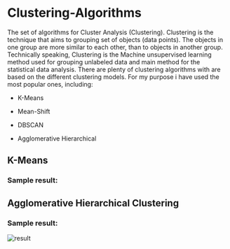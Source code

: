 # Clustering-Algorithms

The set of algorithms for Cluster Analysis (Clustering). Clustering is the technique that aims to grouping set of objects (data points). The objects in one group are more similar to each other, than to objects in another group. Technically speaking, Clustering is the Machine unsupervised learning method used for grouping unlabeled data and main method for the statistical data analysis. There are plenty of clustering algorithms with are based on the different clustering models. For my purpose i have used the most popular ones, including:

- K-Means 

- Mean-Shift

- DBSCAN

- Agglomerative Hierarchical

## K-Means
### Sample result:

## Agglomerative Hierarchical Clustering
### Sample result:
![result](https://user-images.githubusercontent.com/44844566/194780248-618eb6ce-d06c-4d50-9cbc-66e3778f630b.gif)
